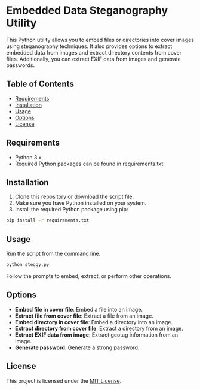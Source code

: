 
# Embedded Data Steganography Utility

This Python utility allows you to embed files or directories into cover images using steganography techniques. It also provides options to extract embedded data from images and extract directory contents from cover files. Additionally, you can extract EXIF data from images and generate passwords.

## Table of Contents

- [Requirements](#requirements)
- [Installation](#installation)
- [Usage](#usage)
- [Options](#options)
- [License](#license)

## Requirements

- Python 3.x
- Required Python packages can be found in requirements.txt 

## Installation

1. Clone this repository or download the script file.
2. Make sure you have Python installed on your system.
3. Install the required Python package using pip:
```bash
pip install -r requirements.txt 
```

## Usage

Run the script from the command line:
```bash
python steggy.py
```

Follow the prompts to embed, extract, or perform other operations.

## Options

- **Embed file in cover file**: Embed a file into an image.
- **Extract file from cover file**: Extract a file from an image.
- **Embed directory in cover file**: Embed a directory into an image.
- **Extract directory from cover file**: Extract a directory from an image.
- **Extract EXIF data from image**: Extract geotag information from an image.
- **Generate password**: Generate a strong password.

## License

This project is licensed under the [MIT License](LICENSE).

